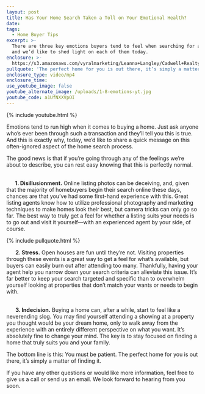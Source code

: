 ```yaml
---
layout: post
title: Has Your Home Search Taken a Toll on Your Emotional Health?
date:
tags:
  - Home Buyer Tips
excerpt: >-
  There are three key emotions buyers tend to feel when searching for a home,
  and we’d like to shed light on each of them today.
enclosure: >-
  https://s3.amazonaws.com/vyralmarketing/Leanna+Langley/Cadwell+Realty+Group+_+Has+Your+Home+Search+Taken+a+Toll+on+Your+Emotional+Health_.mp4
pullquote: 'The perfect home for you is out there, it’s simply a matter of finding it.'
enclosure_type: video/mp4
enclosure_time:
use_youtube_image: false
youtube_alternate_image: /uploads/1-8-emotions-yt.jpg
youtube_code: a1UfNXXVpOI
---
```


{% include youtube.html %}

Emotions tend to run high when it comes to buying a home. Just ask anyone who’s ever been through such a transaction and they’ll tell you this is true. And this is exactly why, today, we’d like to share a quick message on this often-ignored aspect of the home search process.

The good news is that if you’re going through any of the feelings we’re about to describe, you can rest easy knowing that this is perfectly normal.

<br>&nbsp; &nbsp; **&nbsp; 1. Disillusionment.** Online listing photos can be deceiving, and, given that the majority of homebuyers begin their search online these days, chances are that you’ve had some first-hand experience with this. Great listing agents know how to utilize professional photography and marketing techniques to make homes look their best, but camera tricks can only go so far. The best way to truly get a feel for whether a listing suits your needs is to go out and visit it yourself—with an experienced agent by your side, of course.

{% include pullquote.html %}

&nbsp; &nbsp; &nbsp; **2. Stress.** Open houses are fun until they’re not. Visiting properties through these events is a great way to get a feel for what’s available, but buyers can easily burn out after attending too many. Thankfully, having your agent help you narrow down your search criteria can alleviate this issue. It’s far better to keep your search targeted and specific than to overwhelm yourself looking at properties that don’t match your wants or needs to begin with.<br>&nbsp;

&nbsp; &nbsp; &nbsp; **3. Indecision.** Buying a home can, after a while, start to feel like a neverending slog. You may find yourself attending a showing at a property you thought would be your dream home, only to walk away from the experience with an entirely different perspective on what you want. It’s absolutely fine to change your mind. The key is to stay focused on finding a home that truly suits you and your family.

The bottom line is this: You must be patient. The perfect home for you is out there, it’s simply a matter of finding it.

If you have any other questions or would like more information, feel free to give us a call or send us an email. We look forward to hearing from you soon.